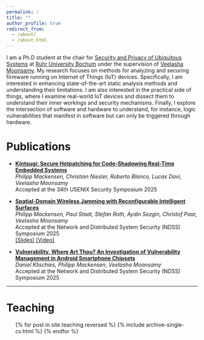 ```yaml
---
permalink: /
title: ""
author_profile: true
redirect_from: 
  - /about/
  - /about.html
---
```


I am a Ph.D student at the chair for [Security and Privacy of Ubiquitous Systems](https://informatik.rub.de/ubisys/) at [Ruhr University Bochum](https://www.ruhr-uni-bochum.de/en) under the supervision of [Veelasha Moonsamy](https://veelasha.org/). My research focuses on methods for analyzing and securing firmware running on Internet of Things (IoT) devices. Specifically, I am interested in enhancing state-of-the-art static analysis methods and understanding their limitations. I am also interested in the practical side of things, where I examine real-world IoT devices and dissect them to understand their inner workings and security mechanisms. Finally, I explore the intersection of software and hardware to understand, for instance, logic vulnerabilities that manifest in software but can only be triggered through hardware.

# Publications

* **[Kintsugi: Secure Hotpatching for Code-Shadowing Real-Time Embedded Systems](https://www.usenix.org/system/files/usenixsecurity25-mackensen.pdf)**<br>
  *Philipp Mackensen, Christian Niesler, Roberto Blanco, Lucas Davi, Veelasha Moonsamy*<br>
  Accepted at the 34th USENIX Security Symposium 2025

* **[Spatial-Domain Wireless Jamming with Reconfigurable Intelligent Surfaces](https://www.ndss-symposium.org/wp-content/uploads/2025-440-paper.pdf)**<br>
  *Philipp Mackensen, Paul Staat, Stefan Roth, Aydin Sezgin, Christof Paar, Veelasha Moonsamy*<br>
  Accepted at the Network and Distributed System Security (NDSS) Symposium 2025<br>
  [\[Slides\]](https://www.ndss-symposium.org/wp-content/uploads/3B-f0440-mackensen.pdf) [\[Video\]](https://www.youtube.com/watch?v=AgWX4uXTRvA&feature=youtu.be)

* **[Vulnerability, Where Art Thou? An Investigation of Vulnerability Management in Android Smartphone Chipsets](https://www.ndss-symposium.org/wp-content/uploads/2025-1161-paper.pdf)**<br>
  *Daniel Klischies, Philipp Mackensen, Veelasha Moonsamy*<br>
  Accepted at the Network and Distributed System Security (NDSS) Symposium 2025

---

# Teaching

  <ul>{% for post in site.teaching reversed %}
    {% include archive-single-cv.html %}
  {% endfor %}</ul>
  